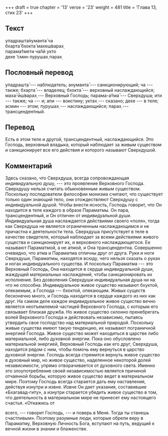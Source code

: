 +++
draft = true
chapter = '13'
verse = '23'
weight = 481
title = 'Глава 13, стих 23'
+++
## Текст

упадрашт̣а̄нуманта̄ ча  
бхарта̄ бхокта̄ махеш́варах̣  
парама̄тмети ча̄пй укто  
дехе ’смин пурушах̣ парах̣

## Пословный перевод

упадрашт̣а̄ --- наблюдатель; ануманта̄ --- санкционирующий; ча --- также;
бхарта̄ --- владелец; бхокта̄ --- верховный наслаждающийся; маха̄-ӣш́варах̣
--- Верховный Господь; парама-а̄тма̄ --- Сверхдуша; ити --- также; ча ---
и; апи --- воистину; уктах̣ --- сказано; дехе --- в теле; асмин --- этом;
пурушах̣ --- наслаждающийся; парах̣ --- трансцендентный.

## Перевод

Есть в этом теле и другой, трансцендентный, наслаждающийся. Это Господь,
верховный владыка, который наблюдает за живым существом и санкционирует
все его действия и которого называют Сверхдушой.

## Комментарий

Здесь сказано, что Сверхдуша, всегда сопровождающая индивидуальную душу,
--- это проявление Верховного Господа. Сверхдушу нельзя считать
обыкновенным живым существом. Поскольку последователи философии монизма
считают, что существует только один знающий тело, они отождествляют
Сверхдушу с индивидуальной душой. Чтобы внести ясность, Господь говорит,
что Он находится в теле каждого в образе Параматмы. Он пара,
трансцендентный, и Он отличен от индивидуальной души. Индивидуальная
душа наслаждается действиями своего «поля», тогда как Сверхдуша не
является ограниченным наслаждающимся и не причастна к деятельности тела.
Сверхдуша присутствует в теле в качестве свидетеля, который наблюдает за
всеми действиями живого существа и санкционирует их, и верховного
наслаждающегося. Ее называют Параматмой, а не атмой, и Она
трансцендентна. Совершенно очевидно, что атма и Параматма отличны друг
от друга. Руки и ноги Сверхдуши, Параматмы, находятся всюду, чего нельзя
сказать о руках и ногах индивидуального существа. И поскольку Параматма
--- это Верховный Господь, Она находится в сердце индивидуальной души,
жаждущей материальных наслаждений, чтобы санкционировать их исполнение.
Без дозволения Сверхдуши индивидуальная душа ни на что не способна.
Индивидуальное живое существо называют бхуктой, опекаемым, а Господа ---
бхоктой, опекающим. Живых существ бесконечно много, и Господь находится
в сердце каждого из них как друг. На самом деле каждое индивидуальное
живое существо вечно является неотъемлемой частицей Верховного Господа,
с которым его связывает близкая дружба. Но живое существо склонно
пренебрегать волей Верховного Господа и действовать независимо, пытаясь
утвердить свое господство над материальной природой. Поскольку живые
существа имеют такую тенденцию, их называют пограничной энергией
Господа. Живое существо может находиться в царстве либо материальной,
либо духовной энергии. Пока оно обусловлено материальной энергией,
Верховный Господь как его друг, Сверхдуша, находится рядом с ним, чтобы
помочь ему вернуться в царство духовной энергии. Господь всегда
стремится вернуть живое существо в духовный мир, но живое существо,
наделенное некоторой долей независимости, упрямо отворачивается от
духовного света. Именно это злоупотребление своей независимостью
является причиной отчаянной борьбы, которую живое существо ведет в
материальном мире. Поэтому Господь всегда старается дать ему
наставления, действуя изнутри и извне. Извне Он дает указания,
составившие «Бхагавад-гиту», а изнутри старается убедить живое существо
в том, что деятельность в материальном мире не принесет ему настоящего
счастья. «Откажись от

всего, --- говорит Господь, --- и поверь в Меня. Тогда ты станешь
счастливым». Поэтому разумные люди, которые обрели веру в Параматму,
Верховную Личность Бога, вступают на путь, ведущий к вечной жизни в
знании и блаженстве.
